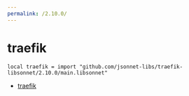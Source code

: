 ```yaml
---
permalink: /2.10.0/
---
```


# traefik

```jsonnet
local traefik = import "github.com/jsonnet-libs/traefik-libsonnet/2.10.0/main.libsonnet"
```



* [traefik](traefik/index.md)